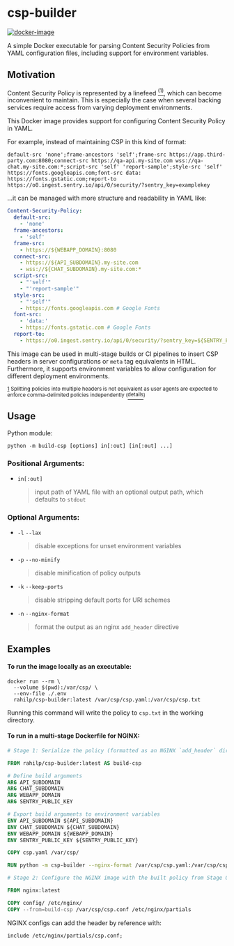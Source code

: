 # csp-builder

[![docker-image][docker-image-badge]][docker-image]

A simple Docker executable for parsing Content Security Policies from YAML configuration files, including support for 
environment variables.

## Motivation

Content Security Policy is represented by a linefeed <a href='#fn-1'><sup id='fnr-1'>(1)</sup></a>, which can become
inconvenient to maintain. This is especially the case when several backing services require access from varying deployment environments.

This Docker image provides support for configuring Content Security Policy in YAML.

For example, instead of maintaining CSP in this kind of format:
```
default-src 'none';frame-ancestors 'self';frame-src https://app.third-party.com:8080;connect-src https://qa-api.my-site.com wss://qa-chat.my-site.com:*;script-src 'self' 'report-sample';style-src 'self' https://fonts.googleapis.com;font-src data: https://fonts.gstatic.com;report-to https://o0.ingest.sentry.io/api/0/security/?sentry_key=examplekey
```

...it can be managed with more structure and readability in YAML like:
```yaml
Content-Security-Policy:
  default-src:
    - 'none'
  frame-ancestors:
    - 'self'
  frame-src:
    - https://${WEBAPP_DOMAIN}:8080
  connect-src:
    - https://${API_SUBDOMAIN}.my-site.com
    - wss://${CHAT_SUBDOMAIN}.my-site.com:*
  script-src:
    - "'self'"
    - "'report-sample'"
  style-src:
    - "'self'"
    - https://fonts.googleapis.com # Google Fonts
  font-src:
    - 'data:'
    - https://fonts.gstatic.com # Google Fonts
  report-to:
    - https://o0.ingest.sentry.io/api/0/security/?sentry_key=${SENTRY_PUBLIC_KEY}
```

This image can be used in multi-stage builds or CI pipelines to insert CSP headers in server configurations or `meta`
tag equivalents in HTML. Furthermore, it supports environment variables to allow configuration for different deployment 
environments.

<sup id='fn-1'>[1](#fnr-1) 
Splitting policies into multiple headers is not equivalent as user agents are expected to enforce comma-delimited 
policies independently 
(</sup><a href='https://www.w3.org/TR/CSP3/#multiple-policies'><sup>details</sup></a><sup>)</sup>

## Usage

Python module:

```shell
python -m build-csp [options] in[:out] [in[:out] ...]
```

### Positional Arguments:

- `in[:out]`

  > input path of YAML file with an optional output path, which defaults to `stdout`

### Optional Arguments:

- `-l` `--lax`

  > disable exceptions for unset environment variables

- `-p` `--no-minify`

  > disable minification of policy outputs

- `-k` `--keep-ports`

  > disable stripping default ports for URI schemes

- `-n` `--nginx-format`
  > format the output as an nginx `add_header` directive

## Examples

#### To run the image locally as an executable:

```shell
docker run --rm \
  --volume $(pwd):/var/csp/ \
  --env-file ./.env
  rahilp/csp-builder:latest /var/csp/csp.yaml:/var/csp/csp.txt
```

Running this command will write the policy to `csp.txt` in the working directory.

#### To run in a multi-stage Dockerfile for NGINX:

```dockerfile
# Stage 1: Serialize the policy (formatted as an NGINX `add_header` directive)

FROM rahilp/csp-builder:latest AS build-csp

# Define build arguments
ARG API_SUBDOMAIN
ARG CHAT_SUBDOMAIN
ARG WEBAPP_DOMAIN
ARG SENTRY_PUBLIC_KEY

# Export build arguments to environment variables
ENV API_SUBDOMAIN ${API_SUBDOMAIN}
ENV CHAT_SUBDOMAIN ${CHAT_SUBDOMAIN}
ENV WEBAPP_DOMAIN ${WEBAPP_DOMAIN}
ENV SENTRY_PUBLIC_KEY ${SENTRY_PUBLIC_KEY}

COPY csp.yaml /var/csp/

RUN python -m csp-builder --nginx-format /var/csp/csp.yaml:/var/csp/csp.conf

# Stage 2: Configure the NGINX image with the built policy from Stage 0

FROM nginx:latest

COPY config/ /etc/nginx/
COPY --from=build-csp /var/csp/csp.conf /etc/nginx/partials
```

NGINX configs can add the header by reference with:

```nginx
include /etc/nginx/partials/csp.conf;
```

[docker-image-badge]: https://img.shields.io/docker/v/rahilp/csp-builder?label=docker

[docker-image]: https://hub.docker.com/r/rahilp/csp-builder/tags

